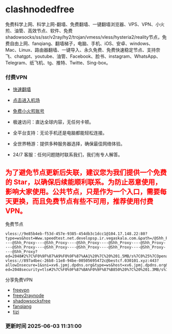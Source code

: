 # clashnodedfree

免费科学上网、科学上网-翻墙、免费翻墙、一键翻墙浏览器、VPS、VPN、小火煎、油管、高效节点、软件、免费shadowsocks/ss/ssr/v2ray/hy2/trojan/vmess/vless/hysteria2/reality节点，免费自由上网、fanqiang、翻墙梯子，电脑、手机、iOS、安卓、windows、Mac、Linux、路由器翻墙、一键导入、永久免费、免费快速稳定节点、支持奈飞、chatgpt、youtube、油管、Facebook、脸书、instagram、WhatsApp、Telegram、纸飞机、tg、推特、Twitte、Sing-box。

### 付费VPN
* [快速翻墙](https://uhuio.top/) 

* [点击进入机场](https://uhuio.top/) 

* [免费小火煎账号](https://free-clash.top/) 

* 极速访问：直达全球内容，无任何卡顿。

* 全平台支持：无论手机还是电脑都能轻松连接。

* 全世界畅游：提供多种服务器选择，确保最佳网络体验。

* 24/7 客服：任何问题随时联系我们，我们有专人解答。

## <font color="red">为了避免节点更新后失联，建议您为我们提供一个免费的 Star，以确保后续能顺利联系。为防止恶意使用，影响大家使用。公共节点，只是作为一个入口，需要每天更换，而且免费节点有些不可用，推荐使用付费VPN。</font>

免费节点

```
vless://9e85b4eb-f53d-457e-9385-454db3c1dcc1@104.17.148.22:80?type=ws&host=Www.speedtest.net.developsp.ir.vegaskala.com.&path=/@Shh_Proxy----@Shh_Proxy----@Shh_Proxy----@Shh_Proxy----@Shh_Proxy----@Shh_Proxy----@Shh_Proxy----@Shh_Proxy----@Shh_Proxy----@Shh_Proxy----@Shh_Proxy----@Shh_Proxy?ed=2048#2%7C%F0%9F%87%A9%F0%9F%87%AA1%20%7C%20%201.5MB/s%7C0%25%7COpenai
vless://897a4bec-26b8-11e8-94be-00505695472c@bestcf.030101.xyz:443?allowInsecure=1&sni=xv6.jpmj.dpdns.org&type=ws&host=xv6.jpmj.dpdns.org&path=/bbs?ed=2048security=tls#2%7C%F0%9F%87%BA%F0%9F%87%B850%20%7C%20%201.3MB/s%7C20%25%7CDisney%7COpe...
```
分享免费VPN
* [freevpn](https://github.com/asdsadsddas123/freevpn)
* [freev2raynode](https://github.com/asdsadsddas123/freev2raynode)
* [shadowsocksfree](https://github.com/asdsadsddas123/shadowsocksfree)
* [fanqiang](https://github.com/asdsadsddas123/fanqiang)
* [tizi](https://github.com/asdsadsddas123/tizi)
### 更新时间 2025-06-03 11:31:00 